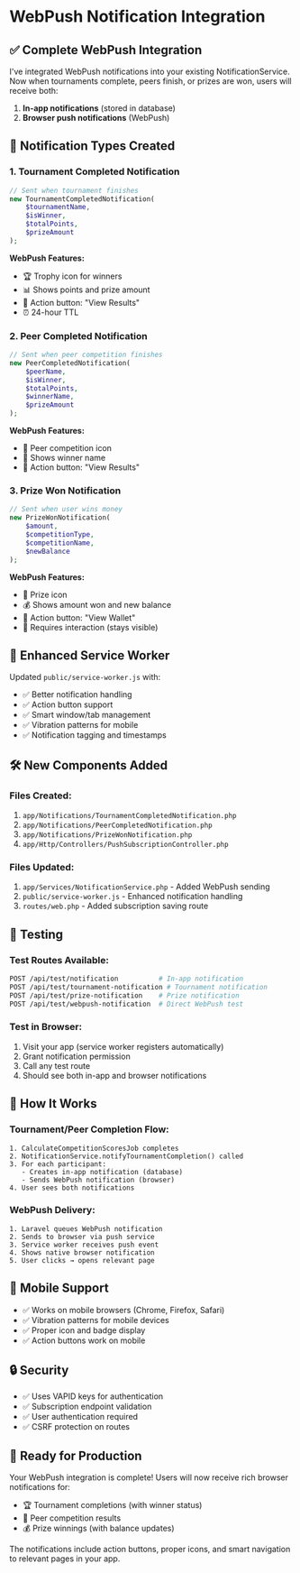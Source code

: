 # WebPush Notification Integration

## ✅ **Complete WebPush Integration**

I've integrated WebPush notifications into your existing NotificationService. Now when tournaments complete, peers finish, or prizes are won, users will receive both:

1. **In-app notifications** (stored in database)
2. **Browser push notifications** (WebPush)

## 🔔 **Notification Types Created**

### 1. Tournament Completed Notification

```php
// Sent when tournament finishes
new TournamentCompletedNotification(
    $tournamentName,
    $isWinner,
    $totalPoints,
    $prizeAmount
);
```

**WebPush Features:**

- 🏆 Trophy icon for winners
- 📊 Shows points and prize amount
- 🔗 Action button: "View Results"
- ⏰ 24-hour TTL

### 2. Peer Completed Notification

```php
// Sent when peer competition finishes
new PeerCompletedNotification(
    $peerName,
    $isWinner,
    $totalPoints,
    $winnerName,
    $prizeAmount
);
```

**WebPush Features:**

- 🎯 Peer competition icon
- 👤 Shows winner name
- 🔗 Action button: "View Results"

### 3. Prize Won Notification

```php
// Sent when user wins money
new PrizeWonNotification(
    $amount,
    $competitionType,
    $competitionName,
    $newBalance
);
```

**WebPush Features:**

- 🎉 Prize icon
- 💰 Shows amount won and new balance
- 🔗 Action button: "View Wallet"
- 📌 Requires interaction (stays visible)

## 🔧 **Enhanced Service Worker**

Updated `public/service-worker.js` with:

- ✅ Better notification handling
- ✅ Action button support
- ✅ Smart window/tab management
- ✅ Vibration patterns for mobile
- ✅ Notification tagging and timestamps

## 🛠️ **New Components Added**

### Files Created:

1. `app/Notifications/TournamentCompletedNotification.php`
2. `app/Notifications/PeerCompletedNotification.php`
3. `app/Notifications/PrizeWonNotification.php`
4. `app/Http/Controllers/PushSubscriptionController.php`

### Files Updated:

1. `app/Services/NotificationService.php` - Added WebPush sending
2. `public/service-worker.js` - Enhanced notification handling
3. `routes/web.php` - Added subscription saving route

## 🧪 **Testing**

### Test Routes Available:

```bash
POST /api/test/notification          # In-app notification
POST /api/test/tournament-notification # Tournament notification
POST /api/test/prize-notification    # Prize notification
POST /api/test/webpush-notification  # Direct WebPush test
```

### Test in Browser:

1. Visit your app (service worker registers automatically)
2. Grant notification permission
3. Call any test route
4. Should see both in-app and browser notifications

## 🚀 **How It Works**

### Tournament/Peer Completion Flow:

```
1. CalculateCompetitionScoresJob completes
2. NotificationService.notifyTournamentCompletion() called
3. For each participant:
   - Creates in-app notification (database)
   - Sends WebPush notification (browser)
4. User sees both notifications
```

### WebPush Delivery:

```
1. Laravel queues WebPush notification
2. Sends to browser via push service
3. Service worker receives push event
4. Shows native browser notification
5. User clicks → opens relevant page
```

## 📱 **Mobile Support**

- ✅ Works on mobile browsers (Chrome, Firefox, Safari)
- ✅ Vibration patterns for mobile devices
- ✅ Proper icon and badge display
- ✅ Action buttons work on mobile

## 🔒 **Security**

- ✅ Uses VAPID keys for authentication
- ✅ Subscription endpoint validation
- ✅ User authentication required
- ✅ CSRF protection on routes

## 🎯 **Ready for Production**

Your WebPush integration is complete! Users will now receive rich browser notifications for:

- 🏆 Tournament completions (with winner status)
- 🎯 Peer competition results
- 💰 Prize winnings (with balance updates)

The notifications include action buttons, proper icons, and smart navigation to relevant pages in your app.
